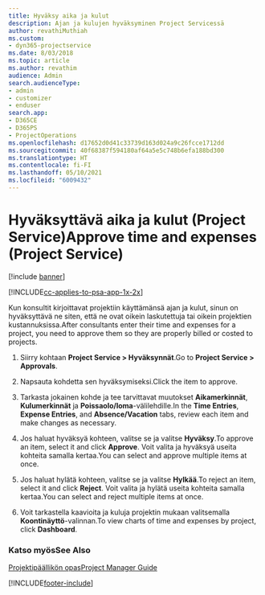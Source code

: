 ```yaml
---
title: Hyväksy aika ja kulut
description: Ajan ja kulujen hyväksyminen Project Servicessä
author: revathiMuthiah
ms.custom:
- dyn365-projectservice
ms.date: 8/03/2018
ms.topic: article
ms.author: revathim
audience: Admin
search.audienceType:
- admin
- customizer
- enduser
search.app:
- D365CE
- D365PS
- ProjectOperations
ms.openlocfilehash: d17652d0d41c33739d163d024a9c26fcce1712dd
ms.sourcegitcommit: 40f68387f594180af64a5e5c748b6efa188bd300
ms.translationtype: HT
ms.contentlocale: fi-FI
ms.lasthandoff: 05/10/2021
ms.locfileid: "6009432"
---
```

# <a name="approve-time-and-expenses-project-service"></a><span data-ttu-id="27e30-103">Hyväksyttävä aika ja kulut (Project Service)</span><span class="sxs-lookup"><span data-stu-id="27e30-103">Approve time and expenses (Project Service)</span></span>

[!include [banner](../includes/psa-now-project-operations.md)]

[!INCLUDE[cc-applies-to-psa-app-1x-2x](../includes/cc-applies-to-psa-app-1x-2x.md)]

<span data-ttu-id="27e30-104">Kun konsultit kirjoittavat projektiin käyttämänsä ajan ja kulut, sinun on hyväksyttävä ne siten, että ne ovat oikein laskutettuja tai oikein projektien kustannuksissa.</span><span class="sxs-lookup"><span data-stu-id="27e30-104">After consultants enter their time and expenses for a project, you need to approve them so they are properly billed or costed to projects.</span></span>  
  
1.  <span data-ttu-id="27e30-105">Siirry kohtaan **Project Service > Hyväksynnät**.</span><span class="sxs-lookup"><span data-stu-id="27e30-105">Go to **Project Service > Approvals**.</span></span>  
  
2.  <span data-ttu-id="27e30-106">Napsauta kohdetta sen hyväksymiseksi.</span><span class="sxs-lookup"><span data-stu-id="27e30-106">Click the item to approve.</span></span>  
  
3.  <span data-ttu-id="27e30-107">Tarkasta jokainen kohde ja tee tarvittavat muutokset **Aikamerkinnät**, **Kulumerkinnät** ja **Poissaolo/loma**-välilehdille.</span><span class="sxs-lookup"><span data-stu-id="27e30-107">In the **Time Entries**, **Expense Entries**, and **Absence/Vacation** tabs, review each item and make changes as necessary.</span></span>  
  
4.  <span data-ttu-id="27e30-108">Jos haluat hyväksyä kohteen, valitse se ja valitse **Hyväksy**.</span><span class="sxs-lookup"><span data-stu-id="27e30-108">To approve an item, select it and click **Approve**.</span></span> <span data-ttu-id="27e30-109">Voit valita ja hyväksyä useita kohteita samalla kertaa.</span><span class="sxs-lookup"><span data-stu-id="27e30-109">You can select and approve multiple items at once.</span></span>  
  
5.  <span data-ttu-id="27e30-110">Jos haluat hylätä kohteen, valitse se ja valitse **Hylkää**.</span><span class="sxs-lookup"><span data-stu-id="27e30-110">To reject an item, select it and click **Reject**.</span></span> <span data-ttu-id="27e30-111">Voit valita ja hylätä useita kohteita samalla kertaa.</span><span class="sxs-lookup"><span data-stu-id="27e30-111">You can select and reject multiple items at once.</span></span>  
  
6.  <span data-ttu-id="27e30-112">Voit tarkastella kaavioita ja kuluja projektin mukaan valitsemalla **Koontinäyttö**-valinnan.</span><span class="sxs-lookup"><span data-stu-id="27e30-112">To view charts of time and expenses by project, click **Dashboard**.</span></span>  
  
### <a name="see-also"></a><span data-ttu-id="27e30-113">Katso myös</span><span class="sxs-lookup"><span data-stu-id="27e30-113">See Also</span></span>  
 [<span data-ttu-id="27e30-114">Projektipäällikön opas</span><span class="sxs-lookup"><span data-stu-id="27e30-114">Project Manager Guide</span></span>](../psa/project-manager-guide.md)


[!INCLUDE[footer-include](../includes/footer-banner.md)]